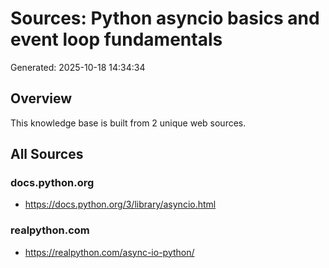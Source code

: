 # Sources: Python asyncio basics and event loop fundamentals

Generated: 2025-10-18 14:34:34

## Overview

This knowledge base is built from 2 unique web sources.

## All Sources

### docs.python.org

- https://docs.python.org/3/library/asyncio.html

### realpython.com

- https://realpython.com/async-io-python/
